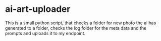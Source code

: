 # ai-art-uploader
This is a small python script, that checks a folder for new photo the ai has generated to a folder, checks the log folder for the meta data and the prompts and uploads it to my endpoint.
